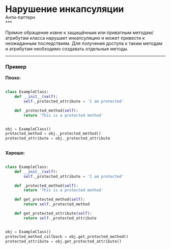 
<div class="sticky-header">
  <div>
    <h1 style="margin: 0;">Нарушение инкапсуляции</h1>
    <p style="margin: 0;">Анти-паттерн</p>
  </div>
</div>
***

Прямое обращение извне к защищённым или приватным методам/атрибутам класса нарушает инкапсуляцию и может привести к неожиданным последствиям. Для получения доступа к таким методам и атрибутам необходимо создавать отдельные методы.

***

### Пример 


                                    **Плохо:**

                                    ```python
                                    class ExampleClass:
    def __init__(self):
        self._protected_attribute = 'I am protected'

    def _protected_method(self):
        return 'This is a protected method'


obj = ExampleClass()
protected_method = obj._protected_method()
protected_attribute = obj._protected_attribute
                                    ```


                                    **Хорошо:**

                                    ```python
                                    class ExampleClass:
    def __init__(self):
        self._protected_attribute = 'I am protected'

    def _protected_method(self):
        return 'This is a protected method'

    def get_protected_method(self):
        return self._protected_method

    def get_protected_attribute(self):
        return self._protected_attribute


obj = ExampleClass()
protected_method_callback = obj.get_protected_method()
protected_attribute = obj.get_protected_attribute()
                                    ```


